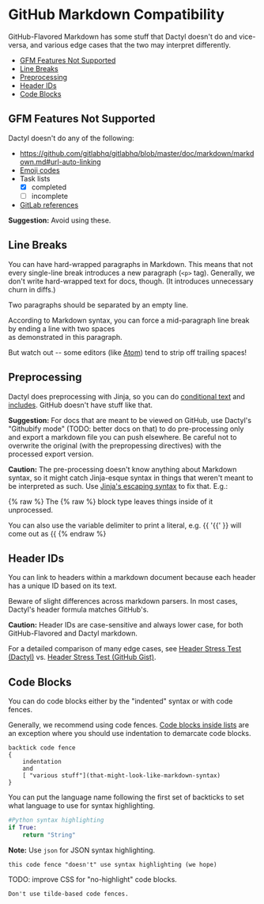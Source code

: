 # GitHub Markdown Compatibility #
GitHub-Flavored Markdown has some stuff that Dactyl doesn't do and vice-versa, and various edge cases that the two may interpret differently.

* [GFM Features Not Supported](#gfm-features-not-supported)
* [Line Breaks](#line-breaks)
* [Preprocessing](#preprocessing)
* [Header IDs](#header-ids)
* [Code Blocks](#code-blocks)

## GFM Features Not Supported ##

Dactyl doesn't do any of the following:

* https://github.com/gitlabhq/gitlabhq/blob/master/doc/markdown/markdown.md#url-auto-linking
* [Emoji codes](https://github.com/gitlabhq/gitlabhq/blob/master/doc/markdown/markdown.md#emoji)
* Task lists
    - [x] completed
    - [ ] incomplete
* [GitLab references](https://github.com/gitlabhq/gitlabhq/blob/master/doc/markdown/markdown.md#special-gitlab-references)

**Suggestion:** Avoid using these.

## Line Breaks ##

You can have hard-wrapped paragraphs in Markdown. This
means that not every single-line break introduces a
new paragraph (`<p>` tag). Generally, we don't write
hard-wrapped text for docs, though. (It introduces
unnecessary churn in diffs.)

Two paragraphs should be separated by an empty line.

According to Markdown syntax, you can force a mid-paragraph
line break by ending a line with two spaces  
as demonstrated in this paragraph.

But watch out -- some editors (like [Atom](https://atom.io/docs)) tend to strip off trailing spaces!


## Preprocessing ##

Dactyl does preprocessing with Jinja, so you can do [conditional text](conditionals.html) and [includes](includes.html). GitHub doesn't have stuff like that.

**Suggestion:** For docs that are meant to be viewed on GitHub, use Dactyl's "Githubify mode" (TODO: better docs on that) to do pre-processing only and export a markdown file you can push elsewhere. Be careful not to overwrite the original (with the prepropessing directives) with the processed export version.

**Caution:** The pre-processing doesn't know anything about Markdown syntax, so it might catch Jinja-esque syntax in things that weren't meant to be interpreted as such. Use [Jinja's escaping syntax](http://jinja.pocoo.org/docs/dev/templates/#escaping) to fix that. E.g.:

{% raw %}
The {% raw %} block type leaves things inside of it unprocessed.

You can also use the variable delimiter to print a literal, e.g. {{ '{{' }} will come out as {{
{% endraw %}


## Header IDs ##

You can link to headers within a markdown document because each header has a unique ID based on its text.

Beware of slight differences across markdown parsers. In most cases, Dactyl's header formula matches GitHub's.

**Caution:** Header IDs are case-sensitive and always lower case, for both GitHub-Flavored and Dactyl markdown.

For a detailed comparison of many edge cases, see [Header Stress Test (Dactyl)](header_stress_test.html) vs. [Header Stress Test (GitHub Gist)](https://gist.github.com/mDuo13/44b624bf82b5a2230153559c2344b4cb).

## Code Blocks ##

You can do code blocks either by the "indented" syntax or with code fences.

Generally, we recommend using code fences. [Code blocks inside lists](lists-and-codeblocks.html) are an exception where you should use indentation to demarcate code blocks.

```
backtick code fence
{
    indentation
    and
    [ "various stuff"](that-might-look-like-markdown-syntax)
}
```

You can put the language name following the first set of backticks to set what language to use for syntax highlighting.

```python
#Python syntax highlighting
if True:
    return "String"
```

**Note:** Use `json` for JSON syntax highlighting.

```no-highlight
this code fence "doesn't" use syntax highlighting (we hope)
```

TODO: improve CSS for "no-highlight" code blocks.

~~~
Don't use tilde-based code fences.
~~~
